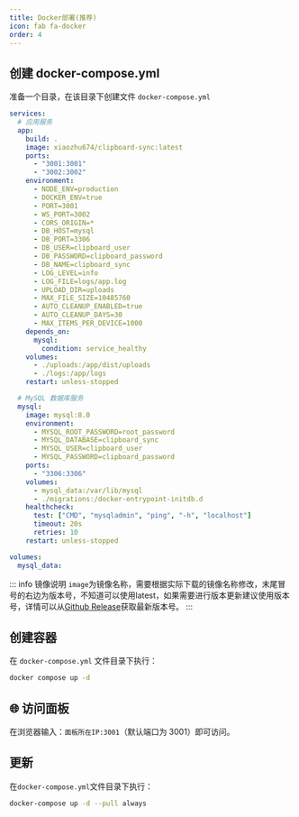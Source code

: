```yaml
---
title: Docker部署(推荐)
icon: fab fa-docker
order: 4
---
```


<AutoCatalog />

## 创建 docker-compose.yml
准备一个目录，在该目录下创建文件 `docker-compose.yml`

```yml
services:
  # 应用服务
  app:
    build: .
    image: xiaozhu674/clipboard-sync:latest
    ports:
      - "3001:3001"
      - "3002:3002"
    environment:
      - NODE_ENV=production
      - DOCKER_ENV=true
      - PORT=3001
      - WS_PORT=3002
      - CORS_ORIGIN=*
      - DB_HOST=mysql
      - DB_PORT=3306
      - DB_USER=clipboard_user
      - DB_PASSWORD=clipboard_password
      - DB_NAME=clipboard_sync
      - LOG_LEVEL=info
      - LOG_FILE=logs/app.log
      - UPLOAD_DIR=uploads
      - MAX_FILE_SIZE=10485760
      - AUTO_CLEANUP_ENABLED=true
      - AUTO_CLEANUP_DAYS=30
      - MAX_ITEMS_PER_DEVICE=1000
    depends_on:
      mysql:
        condition: service_healthy
    volumes:
      - ./uploads:/app/dist/uploads
      - ./logs:/app/logs
    restart: unless-stopped

  # MySQL 数据库服务
  mysql:
    image: mysql:8.0
    environment:
      - MYSQL_ROOT_PASSWORD=root_password
      - MYSQL_DATABASE=clipboard_sync
      - MYSQL_USER=clipboard_user
      - MYSQL_PASSWORD=clipboard_password
    ports:
      - "3306:3306"
    volumes:
      - mysql_data:/var/lib/mysql
      - ./migrations:/docker-entrypoint-initdb.d
    healthcheck:
      test: ["CMD", "mysqladmin", "ping", "-h", "localhost"]
      timeout: 20s
      retries: 10
    restart: unless-stopped

volumes:
  mysql_data:

```

::: info 镜像说明
`image`为镜像名称，需要根据实际下载的镜像名称修改，末尾冒号的右边为版本号，不知道可以使用latest，如果需要进行版本更新建议使用版本号，详情可以从[Github Release](https://github.com/SClipBoard/ClipBoard/releases)获取最新版本号。
:::

## 创建容器
在 `docker-compose.yml` 文件目录下执行：

```bash
docker compose up -d
```

## 🌐 访问面板

在浏览器输入：`面板所在IP:3001`（默认端口为 3001）即可访问。

## 更新
在`docker-compose.yml`文件目录下执行：

```bash
docker-compose up -d --pull always
```